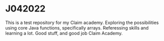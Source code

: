 # J042022
This is a test repository for my Claim academy. Exploring the possibilities using core Java 
functions, specifically arrays.  Referessing skills and learning a lot.  Good stuff, and good job 
Claim Academy. 

